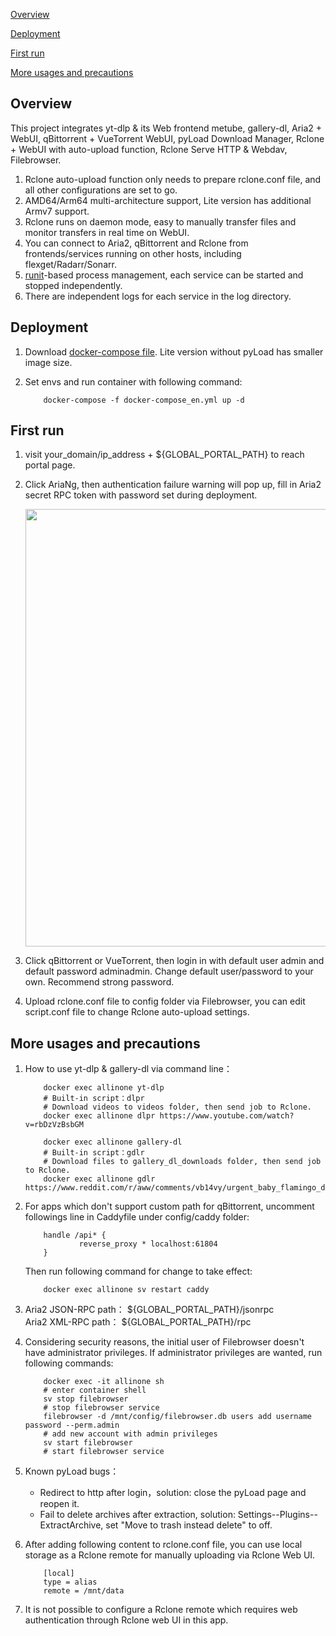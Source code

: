 [Overview](#Overview)

[Deployment](#Deployment)

[First run](#first)

[More usages and precautions](#more)  

## <a id="Overview"></a>Overview

This project integrates yt-dlp & its Web frontend metube, gallery-dl, Aria2 + WebUI, qBittorrent + VueTorrent WebUI, pyLoad Download Manager, Rclone + WebUI with auto-upload function, Rclone Serve HTTP & Webdav, Filebrowser.

 1. Rclone auto-upload function only needs to prepare rclone.conf file, and all other configurations are set to go.
 2. AMD64/Arm64 multi-architecture support, Lite version has additional Armv7 support.
 3. Rclone runs on daemon mode, easy to manually transfer files and monitor transfers in real time on WebUI.
 4. You can connect to Aria2, qBittorrent and Rclone from frontends/services running on other hosts, including flexget/Radarr/Sonarr.
 5. [runit](http://smarden.org/runit/index.html)-based process management, each service can be started and stopped independently.
 6. There are independent logs for each service in the log directory.

## <a id="Deployment"></a>Deployment

 1. Download [docker-compose file](https://github.com/wy580477/Leech-AIO-APP-EX/blob/docker/docker-compose_en.yml). Lite version without pyLoad has smaller image size.
 2. Set envs and run container with following command:

            docker-compose -f docker-compose_en.yml up -d

## <a id="first"></a>First run

   1. visit your_domain/ip_address + \${GLOBAL_PORTAL_PATH} to reach portal page.
   2. Click AriaNg, then authentication failure warning will pop up, fill in Aria2 secret RPC token with password set during deployment.  

         <img src="https://user-images.githubusercontent.com/98247050/165651080-b1b79ba6-7cc0-4c7c-b65b-fbc4256f59f9.png"  width="700"/>

   3. Click qBittorrent or VueTorrent, then login in with default user admin and default password adminadmin. Change default user/password to your own. Recommend strong password.
   4. Upload rclone.conf file to config folder via Filebrowser, you can edit script.conf file to change Rclone auto-upload settings.

## <a id="more"></a>More usages and precautions

 1. How to use yt-dlp & gallery-dl via command line：  


            docker exec allinone yt-dlp
            # Built-in script：dlpr
            # Download videos to videos folder, then send job to Rclone.
            docker exec allinone dlpr https://www.youtube.com/watch?v=rbDzVzBsbGM

            docker exec allinone gallery-dl
            # Built-in script：gdlr
            # Download files to gallery_dl_downloads folder, then send job to Rclone.
            docker exec allinone gdlr https://www.reddit.com/r/aww/comments/vb14vy/urgent_baby_flamingo_doing_flamingo_leg/

 2. For apps which don't support custom path for qBittorrent, uncomment followings line in Caddyfile under config/caddy folder:


            handle /api* {       
                    reverse_proxy * localhost:61804
            }

    Then run following command for change to take effect:


            docker exec allinone sv restart caddy

 3. Aria2 JSON-RPC path： \${GLOBAL_PORTAL_PATH}/jsonrpc      
    Aria2 XML-RPC path： \${GLOBAL_PORTAL_PATH}/rpc
 4. Considering security reasons, the initial user of Filebrowser doesn't have administrator privileges. If administrator privileges are wanted, run following commands:  


            docker exec -it allinone sh
            # enter container shell
            sv stop filebrowser
            # stop filebrowser service
            filebrowser -d /mnt/config/filebrowser.db users add username password --perm.admin
            # add new account with admin privileges
            sv start filebrowser
            # start filebrowser service

 5. Known pyLoad bugs：
    - Redirect to http after login，solution: close the pyLoad page and reopen it.
    - Fail to delete archives after extraction, solution: Settings--Plugins--ExtractArchive, set "Move to trash instead delete" to off.
 6. After adding following content to rclone.conf file, you can use local storage as a Rclone remote for manually uploading via Rclone Web UI.


            [local]
            type = alias
            remote = /mnt/data


 7. It is not possible to configure a Rclone remote which requires web authentication through Rclone web UI in this app.
